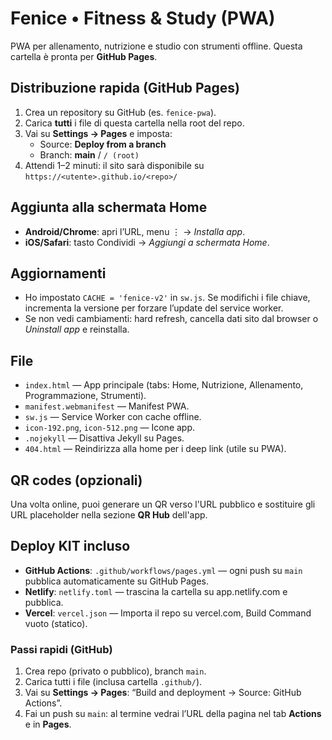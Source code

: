 # Fenice • Fitness & Study (PWA)

PWA per allenamento, nutrizione e studio con strumenti offline.
Questa cartella è pronta per **GitHub Pages**.

## Distribuzione rapida (GitHub Pages)
1. Crea un repository su GitHub (es. `fenice-pwa`).
2. Carica **tutti** i file di questa cartella nella root del repo.
3. Vai su **Settings → Pages** e imposta:
   - Source: **Deploy from a branch**
   - Branch: **main** / `/ (root)`
4. Attendi 1–2 minuti: il sito sarà disponibile su `https://<utente>.github.io/<repo>/`

## Aggiunta alla schermata Home
- **Android/Chrome**: apri l’URL, menu ⋮ → *Installa app*.
- **iOS/Safari**: tasto Condividi → *Aggiungi a schermata Home*.

## Aggiornamenti
- Ho impostato `CACHE = 'fenice-v2'` in `sw.js`. Se modifichi i file chiave, incrementa la versione per forzare l’update del service worker.
- Se non vedi cambiamenti: hard refresh, cancella dati sito dal browser o *Uninstall app* e reinstalla.

## File
- `index.html` — App principale (tabs: Home, Nutrizione, Allenamento, Programmazione, Strumenti).
- `manifest.webmanifest` — Manifest PWA.
- `sw.js` — Service Worker con cache offline.
- `icon-192.png`, `icon-512.png` — Icone app.
- `.nojekyll` — Disattiva Jekyll su Pages.
- `404.html` — Reindirizza alla home per i deep link (utile su PWA).

## QR codes (opzionali)
Una volta online, puoi generare un QR verso l'URL pubblico e sostituire gli URL placeholder nella sezione **QR Hub** dell'app.

## Deploy KIT incluso
- **GitHub Actions**: `.github/workflows/pages.yml` — ogni push su `main` pubblica automaticamente su GitHub Pages.
- **Netlify**: `netlify.toml` — trascina la cartella su app.netlify.com e pubblica.
- **Vercel**: `vercel.json` — Importa il repo su vercel.com, Build Command vuoto (statico).

### Passi rapidi (GitHub)
1. Crea repo (privato o pubblico), branch `main`.
2. Carica tutti i file (inclusa cartella `.github/`).
3. Vai su **Settings → Pages**: “Build and deployment → Source: GitHub Actions”.
4. Fai un push su `main`: al termine vedrai l’URL della pagina nel tab **Actions** e in **Pages**.
